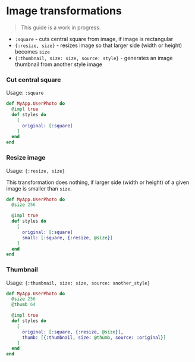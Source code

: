 # Image transformations

> This guide is a work in progress.

 * `:square` - cuts central square from image, if image is rectangular
 * `{:resize, size}` - resizes image so that larger side (width or height) becomes `size`
 * `{:thumbnail, size: size, source: style}` - generates an image thumbnail from another style image


### Cut central square

Usage: `:square`

```elixir
def MyApp.UserPhoto do
  @impl true
  def styles do
    [
      original: [:square]
    ]
  end
end
```


### Resize image

Usage: `{:resize, size}`

This transformation does nothing, if larger side (width or height) of a given image is smaller than `size`.

```elixir
def MyApp.UserPhoto do
  @size 256

  @impl true
  def styles do
    [
      original: [:square]
      small: [:square, {:resize, @size}]
    ]
  end
end
```


### Thumbnail

Usage: `{:thumbnail, size: size, source: another_style}`

```elixir
def MyApp.UserPhoto do
  @size 256
  @thumb 64

  @impl true
  def styles do
    [
      original: [:square, {:resize, @size}],
      thumb: [{:thumbnail, size: @thumb, source: :original}]
    ]
  end
end
```
